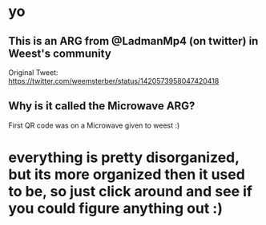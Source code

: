# yo
## This is an ARG from @LadmanMp4 (on twitter) in Weest's community

Original Tweet: https://twitter.com/weemsterber/status/1420573958047420418

## Why is it called the Microwave ARG?
First QR code was on a Microwave given to weest :)

# everything is pretty disorganized, but its more organized then it used to be, so just click around and see if you could figure anything out :)
